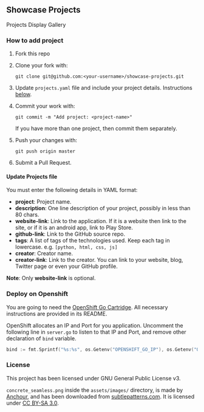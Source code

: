 ## Showcase Projects

Projects Display Gallery


### How to add project

1. Fork this repo
2. Clone your fork with:

   ```
   git clone git@github.com:<your-username>/showcase-projects.git
   ```
3. Update `projects.yaml` file and include your project details. Instructions [below](#instructions).
4. Commit your work with:

   ```
   git commit -m "Add project: <project-name>"
   ```
   If you have more than one project, then commit them separately.
5. Push your changes with:

   ```
   git push origin master
   ```
6. Submit a Pull Request.


#### Update Projects file <a name="instructions"></a>

You must enter the following details in YAML format:

- **project**: Project name.
- **description**: One line description of your project, possibly in less than 80 chars.
- **website-link**: Link to the application. If it is a website then link to the site, or if it is an android app, link to Play Store.
- **github-link**: Link to the GitHub source repo.
- **tags**: A list of tags of the technologies used. Keep each tag in lowercase.
  e.g. `[python, html, css, js]`
- **creator**: Creator name.
- **creator-link**: Link to the creator. You can link to your website, blog, Twitter page or even your GitHub profile.

**Note**: Only **website-link** is optional.


### Deploy on Openshift

You are going to need the [OpenShift Go Cartridge](https://github.com/smarterclayton/openshift-go-cart). All necessary instructions are provided in its README.

OpenShift allocates an IP and Port for you application.  Uncomment the following line in `server.go` to listen to that IP and Port, and remove other declaration of `bind` variable.

```go
bind := fmt.Sprintf("%s:%s", os.Getenv("OPENSHIFT_GO_IP"), os.Getenv("OPENSHIFT_GO_PORT"))
```


### License

This project has been licensed under GNU General Public License v3.

`concrete_seamless.png` inside the `assets/images/` directory, is made by [Anchour](https://www.anchour.com), and has been downloaded from [subtlepatterns.com](http://subtlepatterns.com/). It is licensed under [CC BY-SA 3.0](https://creativecommons.org/licenses/by-sa/3.0/).

